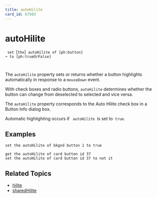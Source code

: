 ```yaml
---
title: autoHilite
card_id: 67503
---
```


# autoHilite

<code> set </code>[<code>the</code>]<code> autoHilite of [ph:button] ¬     to [ph:trueOrFalse] 

</code>The <code>autoHilite</code> property sets or returns whether a button highlights automatically in response to a <code>mouseDown</code> event.  

With check boxes and radio buttons, <code>autoHilite</code> determines whether the button can change from deselected to selected and vice versa. 

 The <code>autoHilite</code> property corresponds to the Auto Hilite check box in a Button Info dialog box.

Automatic highlighting occurs if <code> autoHilite </code>is set to<code> true</code>. 


## Examples

```
set the autoHilite of bkgnd button 1 to true

get the autoHilite of card button id 37
set the autoHilite of card button id 37 to not it
```

## Related Topics

* [hilite](/HyperTalkReference/properties/hilite)
* [sharedHilite](/HyperTalkReference/properties/sharedHilite)
